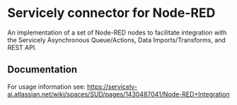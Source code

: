 # Servicely connector for Node-RED
An implementation of a set of Node-RED nodes to facilitate integration with the Servicely Asynchronous
Queue/Actions, Data Imports/Transforms, and REST API.

## Documentation
For usage information see: https://servicely-ai.atlassian.net/wiki/spaces/SUD/pages/1430487041/Node-RED+Integration

